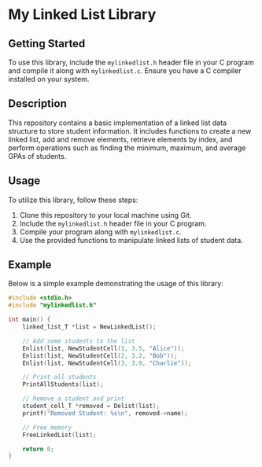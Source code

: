 # My Linked List Library

## Getting Started

To use this library, include the `mylinkedlist.h` header file in your C program and compile it along with `mylinkedlist.c`. Ensure you have a C compiler installed on your system.

## Description

This repository contains a basic implementation of a linked list data structure to store student information. It includes functions to create a new linked list, add and remove elements, retrieve elements by index, and perform operations such as finding the minimum, maximum, and average GPAs of students.

## Usage

To utilize this library, follow these steps:

1. Clone this repository to your local machine using Git.
2. Include the `mylinkedlist.h` header file in your C program.
3. Compile your program along with `mylinkedlist.c`.
4. Use the provided functions to manipulate linked lists of student data.

## Example

Below is a simple example demonstrating the usage of this library:

```c
#include <stdio.h>
#include "mylinkedlist.h"

int main() {
    linked_list_T *list = NewLinkedList();

    // Add some students to the list
    Enlist(list, NewStudentCell(1, 3.5, "Alice"));
    Enlist(list, NewStudentCell(2, 3.2, "Bob"));
    Enlist(list, NewStudentCell(3, 3.9, "Charlie"));

    // Print all students
    PrintAllStudents(list);

    // Remove a student and print
    student_cell_T *removed = Delist(list);
    printf("Removed Student: %s\n", removed->name);

    // Free memory
    FreeLinkedList(list);

    return 0;
}
